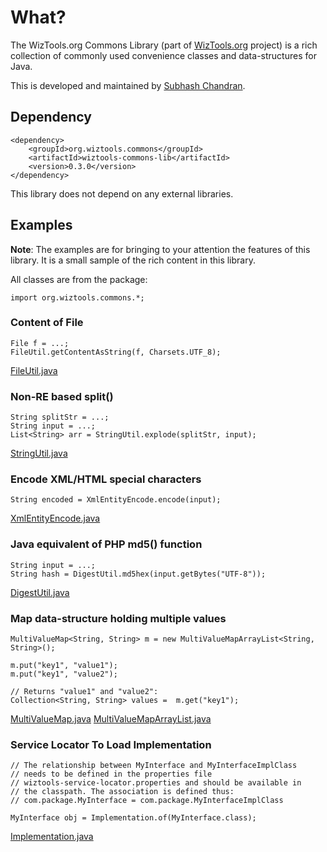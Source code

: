 # What?

The WizTools.org Commons Library (part of [WizTools.org](http://www.wiztools.org/) project) is a rich collection of commonly used convenience classes and data-structures for Java.

This is developed and maintained by [Subhash Chandran](https://www.ohloh.net/accounts/subwiz).

## Dependency

    <dependency>
        <groupId>org.wiztools.commons</groupId>
        <artifactId>wiztools-commons-lib</artifactId>
        <version>0.3.0</version>
    </dependency>

This library does not depend on any external libraries.

## Examples

**Note**: The examples are for bringing to your attention the features of this library. It is a small sample of the rich content in this library.

All classes are from the package:

    import org.wiztools.commons.*;

### Content of File

	File f = ...;
	FileUtil.getContentAsString(f, Charsets.UTF_8);

[FileUtil.java](https://bitbucket.org/wiztools/wiztools-commons-lib/src/tip/src/main/java/org/wiztools/commons/FileUtil.java)

### Non-RE based split()

	String splitStr = ...;
	String input = ...;
	List<String> arr = StringUtil.explode(splitStr, input);

[StringUtil.java](https://bitbucket.org/wiztools/wiztools-commons-lib/src/tip/src/main/java/org/wiztools/commons/StringUtil.java)

### Encode XML/HTML special characters

	String encoded = XmlEntityEncode.encode(input);

[XmlEntityEncode.java](https://bitbucket.org/wiztools/wiztools-commons-lib/src/tip/src/main/java/org/wiztools/commons/XmlEntityEncode.java)

### Java equivalent of PHP md5() function

	String input = ...;
	String hash = DigestUtil.md5hex(input.getBytes("UTF-8"));

[DigestUtil.java](https://bitbucket.org/wiztools/wiztools-commons-lib/src/tip/src/main/java/org/wiztools/commons/DigestUtil.java)

### Map data-structure holding multiple values

	MultiValueMap<String, String> m = new MultiValueMapArrayList<String, String>();

	m.put("key1", "value1");
	m.put("key1", "value2");

	// Returns "value1" and "value2":
	Collection<String, String> values =  m.get("key1");

[MultiValueMap.java](https://bitbucket.org/wiztools/wiztools-commons-lib/src/tip/src/main/java/org/wiztools/commons/MultiValueMap.java) [MultiValueMapArrayList.java](https://bitbucket.org/wiztools/wiztools-commons-lib/src/tip/src/main/java/org/wiztools/commons/MultiValueMapArrayList.java)

### Service Locator To Load Implementation

    // The relationship between MyInterface and MyInterfaceImplClass
    // needs to be defined in the properties file
    // wiztools-service-locator.properties and should be available in
    // the classpath. The association is defined thus:
    // com.package.MyInterface = com.package.MyInterfaceImplClass

    MyInterface obj = Implementation.of(MyInterface.class);

[Implementation.java](https://bitbucket.org/wiztools/wiztools-commons-lib/src/tip/src/main/java/org/wiztools/commons/Implementation.java)
